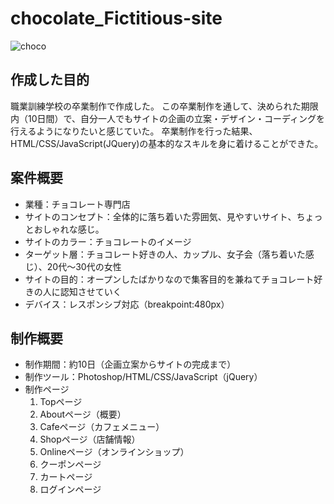 # chocolate_Fictitious-site
![choco](https://user-images.githubusercontent.com/72646217/172119862-22c5eb17-8c3a-4317-938f-c4682344eae9.jpg)

## 作成した目的
職業訓練学校の卒業制作で作成した。
この卒業制作を通して、決められた期限内（10日間）で、自分一人でもサイトの企画の立案・デザイン・コーディングを行えるようになりたいと感じていた。
卒業制作を行った結果、HTML/CSS/JavaScript(JQuery)の基本的なスキルを身に着けることができた。

## 案件概要
- 業種：チョコレート専門店
- サイトのコンセプト：全体的に落ち着いた雰囲気、見やすいサイト、ちょっとおしゃれな感じ。
- サイトのカラー：チョコレートのイメージ
- ターゲット層：チョコレート好きの人、カップル、女子会（落ち着いた感じ）、20代～30代の女性
- サイトの目的：オープンしたばかりなので集客目的を兼ねてチョコレート好きの人に認知させていく
- デバイス：レスポンシブ対応（breakpoint:480px）

## 制作概要
- 制作期間：約10日（企画立案からサイトの完成まで）
- 制作ツール：Photoshop/HTML/CSS/JavaScript（jQuery）
- 制作ページ
  1. Topページ
  2. Aboutページ（概要）
  3. Cafeページ（カフェメニュー）
  4. Shopページ（店舗情報）
  5. Onlineページ（オンラインショップ）
  6. クーポンページ
  7. カートページ
  8. ログインページ
